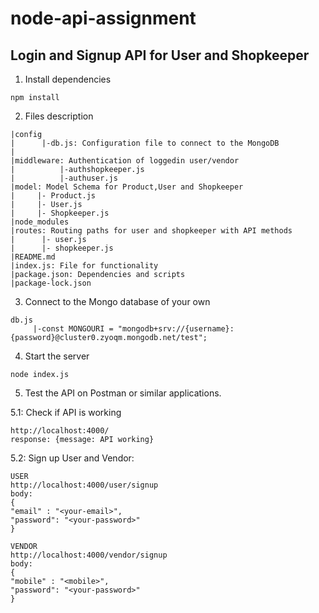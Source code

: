 # node-api-assignment

## Login and Signup API for User and Shopkeeper

1. Install dependencies

```
npm install
```
2. Files description
```
|config
|      |-db.js: Configuration file to connect to the MongoDB
|      
|middleware: Authentication of loggedin user/vendor
|          |-authshopkeeper.js
|          |-authuser.js
|model: Model Schema for Product,User and Shopkeeper
|     |- Product.js
|     |- User.js
|     |- Shopkeeper.js
|node_modules
|routes: Routing paths for user and shopkeeper with API methods
|      |- user.js
|      |- shopkeeper.js
|README.md
|index.js: File for functionality
|package.json: Dependencies and scripts
|package-lock.json
```

3. Connect to the Mongo database of your own
```
db.js
     |-const MONGOURI = "mongodb+srv://{username}:{password}@cluster0.zyoqm.mongodb.net/test";
```
4. Start the server
```
node index.js
```
5. Test the API on Postman or similar applications.

5.1: Check if API is working
```
http://localhost:4000/
response: {message: API working}
```
5.2: Sign up User and Vendor:
```
USER
http://localhost:4000/user/signup
body: 
{ 
"email" : "<your-email>",
"password": "<your-password>"
}

VENDOR
http://localhost:4000/vendor/signup
body:
{ 
"mobile" : "<mobile>",
"password": "<your-password>"
}
```
